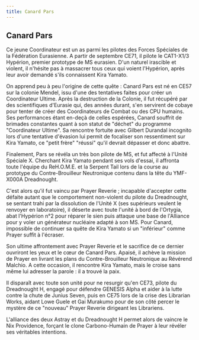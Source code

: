 ```yaml
---
title: Canard Pars
---
```


Canard Pars
-----------




Ce jeune Coordinateur est un as parmi les pilotes des Forces Spéciales de la Fédération Eurasienne. A partir de septembre CE71, il pilote le CAT1-X1/3 Hypérion, premier prototype de MS eurasien. D'un naturel irascible et violent, il n'hésite pas à massacrer tous ceux qui voient l'Hypérion, après leur avoir demandé s'ils connaissent Kira Yamato.


On apprend peu à peu l'origine de cette quête : Canard Pars est né en CE57 sur la colonie Mendel, issu d'une des tentatives faites pour créer un Coordinateur Ultime. Après la destruction de la Colonie, il fut récupéré par des scientifiques d'Eurasie qui, des années durant, s'en servirent de cobaye pour tenter de créer des Coordinateurs de Combat ou des CPU humains. Ses performances étant en-deçà de celles espérées, Canard souffrit de brimades constantes quant à son statut de "déchet" du programme "Coordinateur Ultime". Sa rencontre fortuite avec Gilbert Durandal incognito lors d'une tentative d'évasion lui permit de focaliser son ressentiment sur Kira Yamato, ce "petit frère" "réussi" qu'il devrait dépasser et donc abattre.


Finalement, Pars se révéla un très bon pilote de MS, et fut affecté à l'Unité Spéciale X. Cherchant Kira Yamato pendant ses vols d'essai, il affronta toute l'équipe du ReH.O.M.E. et la Serpent Tail lors de la course au prototype du Contre-Brouilleur Neutronique contenu dans la tête du YMF-X000A Dreadnought. 


C'est alors qu'il fut vaincu par Prayer Reverie ; incapable d'accepter cette défaite autant que le comportement non-violent du pilote du Dreadnought, se sentant trahi par la dissolution de l'Unité X (ses supérieurs veulent le renvoyer en laboratoire), il déserte avec toute l'unité à bord de l'Ortygia, abat l'Hypérion n°2 pour réparer le sien puis attaque une base de l'Alliance pour y voler un générateur nucléaire adapté à son MS. Pour Canard, impossible de continuer sa quête de Kira Yamato si un "inférieur" comme Prayer suffit à l'écraser.


Son ultime affrontement avec Prayer Reverie et le sacrifice de ce dernier ouvriront les yeux et le cœur de Canard Pars. Apaisé, il achève la mission de Prayer en livrant les plans du Contre-Brouilleur Neutronique au Révérend Malchio. A cette occasion, il rencontre Kira Yamato, mais le croise sans même lui adresser la parole : il a trouvé la paix.


Il disparaît avec toute son unité pour ne resurgir qu'en CE73, pilote du Dreadnought H, engagé pour défendre GENESIS Alpha et aider à la lutte contre la chute de Junius Seven, puis en CE75 lors de la crise des Librarian Works, aidant Lowe Guele et Gai Murakumo pour de son côté percer le mystère de ce "nouveau" Prayer Reverie dirigeant les Librariens. 


L'alliance des deux Astray et du Dreadnought H permet alors de vaincre le Nix Providence, forçant le clone Carbono-Humain de Prayer à leur révéler ses véritables intentions.


